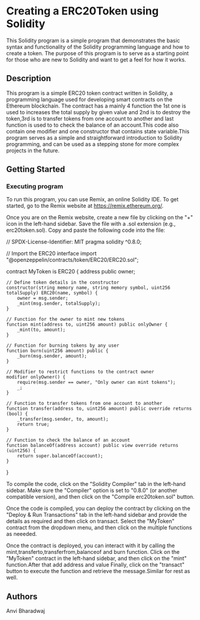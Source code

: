 # Creating a ERC20Token using Solidity

This Solidity program is a simple program that demonstrates the basic syntax and functionality of the Solidity programming language and how to create a token. The purpose of this program is to serve as a starting point for those who are new to Solidity and want to get a feel for how it works.

## Description

This program is a simple ERC20 token contract written in Solidity, a programming language used for developing smart contracts on the Ethereum blockchain. The contract has a mainly 4 function the 1st one is used to increases the total supply by given value and 2nd is to destroy the token,3rd is to transfer tokens from one account to another and last function is used to to check the balance of an account.This code also contain one modifier and one constructor that contains state variable.This program serves as a simple and straightforward introduction to Solidity programming, and can be used as a stepping stone for more complex projects in the future.

## Getting Started
### Executing program
To run this program, you can use Remix, an online Solidity IDE. To get started, go to the Remix website at https://remix.ethereum.org/.

Once you are on the Remix website, create a new file by clicking on the "+" icon in the left-hand sidebar. Save the file with a .sol extension (e.g., erc20token.sol). Copy and paste the following code into the file:


// SPDX-License-Identifier: MIT
pragma solidity ^0.8.0;

// Import the ERC20 interface
import "@openzeppelin/contracts/token/ERC20/ERC20.sol";

contract MyToken is ERC20 {
    address public owner;

    // Define token details in the constructor
    constructor(string memory name, string memory symbol, uint256 totalSupply) ERC20(name, symbol) {
        owner = msg.sender;
        _mint(msg.sender, totalSupply);
    }

    // Function for the owner to mint new tokens
    function mint(address to, uint256 amount) public onlyOwner {
        _mint(to, amount);
    }

    // Function for burning tokens by any user
    function burn(uint256 amount) public {
        _burn(msg.sender, amount);
    }

    // Modifier to restrict functions to the contract owner
    modifier onlyOwner() {
        require(msg.sender == owner, "Only owner can mint tokens");
        _;
    }
    
    // Function to transfer tokens from one account to another
    function transfer(address to, uint256 amount) public override returns (bool) {
        _transfer(msg.sender, to, amount);
        return true;
    }

    // Function to check the balance of an account
    function balanceOf(address account) public view override returns (uint256) {
        return super.balanceOf(account);
    }
}


To compile the code, click on the "Solidity Compiler" tab in the left-hand sidebar. Make sure the "Compiler" option is set to "0.8.0" (or another compatible version), and then click on the "Compile erc20token.sol" button.

Once the code is compiled, you can deploy the contract by clicking on the "Deploy & Run Transactions" tab in the left-hand sidebar and provide the details as required and then click on transact. Select the "MyToken" contract from the dropdown menu, and then click on the multiple functions as neeeded.

Once the contract is deployed, you can interact with it by calling the mint,transferto,transferfrom,balanceof and burn function. Click on the "MyToken" contract in the left-hand sidebar, and then click on the "mint" function.After that add address and value Finally, click on the "transact" button to execute the function and retrieve the message.Similar for rest as well.

## Authors
Anvi Bharadwaj
